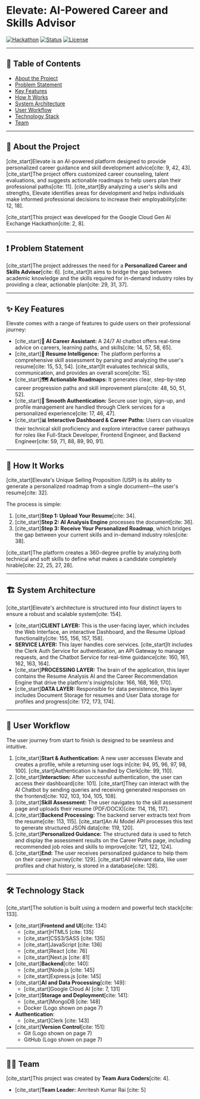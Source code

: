 # Elevate: AI-Powered Career and Skills Advisor

[![Hackathon](https://img.shields.io/badge/Hackathon-Google_Cloud_Gen_AI_Exchange-blue)](https://cloud.google.com/)
[![Status](https://img.shields.io/badge/status-active-success.svg)]()
[![License](https://img.shields.io/badge/license-MIT-blue.svg)](/LICENSE)

---

## 📖 Table of Contents
* [About the Project](#about-the-project)
* [Problem Statement](#problem-statement)
* [Key Features](#key-features)
* [How It Works](#how-it-works)
* [System Architecture](#system-architecture)
* [User Workflow](#user-workflow)
* [Technology Stack](#technology-stack)
* [Team](#team)

---

## 🎯 About the Project

[cite_start]Elevate is an AI-powered platform designed to provide personalized career guidance and skill development advice[cite: 9, 42, 43]. [cite_start]The project offers customized career counseling, talent evaluations, and suggests actionable roadmaps to help users plan their professional paths[cite: 11]. [cite_start]By analyzing a user's skills and strengths, Elevate identifies areas for development and helps individuals make informed professional decisions to increase their employability[cite: 12, 18].

[cite_start]This project was developed for the Google Cloud Gen AI Exchange Hackathon[cite: 2, 8].

---

## ❗ Problem Statement

[cite_start]The project addresses the need for a **Personalized Career and Skills Advisor**[cite: 6]. [cite_start]It aims to bridge the gap between academic knowledge and the skills required for in-demand industry roles by providing a clear, actionable plan[cite: 29, 31, 37].

---

## ✨ Key Features

Elevate comes with a range of features to guide users on their professional journey:
* [cite_start]**🤖 AI Career Assistant:** A 24/7 AI chatbot offers real-time advice on careers, learning paths, and skills[cite: 14, 57, 58, 65].
* [cite_start]**📄 Resume Intelligence:** The platform performs a comprehensive skill assessment by parsing and analyzing the user's resume[cite: 15, 53, 54]. [cite_start]It evaluates technical skills, communication, and provides an overall score[cite: 15].
* [cite_start]**🗺️ Actionable Roadmaps:** It generates clear, step-by-step career progression paths and skill improvement plans[cite: 48, 50, 51, 52].
* [cite_start]**🔐 Smooth Authentication:** Secure user login, sign-up, and profile management are handled through Clerk services for a personalized experience[cite: 17, 46, 47].
* [cite_start]**📊 Interactive Dashboard & Career Paths:** Users can visualize their technical skill proficiency and explore interactive career pathways for roles like Full-Stack Developer, Frontend Engineer, and Backend Engineer[cite: 59, 71, 88, 89, 90, 91].

---

## 🚀 How It Works

[cite_start]Elevate's Unique Selling Proposition (USP) is its ability to generate a personalized roadmap from a single document—the user's resume[cite: 32].

The process is simple:
1.  [cite_start]**Step 1: Upload Your Resume**[cite: 34].
2.  [cite_start]**Step 2: AI Analysis Engine** processes the document[cite: 36].
3.  [cite_start]**Step 3: Receive Your Personalized Roadmap**, which bridges the gap between your current skills and in-demand industry roles[cite: 38].

[cite_start]The platform creates a 360-degree profile by analyzing both technical and soft skills to define what makes a candidate completely hirable[cite: 22, 25, 27, 28].

---

## 🏗️ System Architecture

[cite_start]Elevate's architecture is structured into four distinct layers to ensure a robust and scalable system[cite: 154].

* [cite_start]**CLIENT LAYER:** This is the user-facing layer, which includes the Web Interface, an interactive Dashboard, and the Resume Upload functionality[cite: 155, 156, 157, 158].
* **SERVICE LAYER:** This layer handles core services. [cite_start]It includes the Clerk Auth Service for authentication, an API Gateway to manage requests, and the Chatbot Service for real-time guidance[cite: 160, 161, 162, 163, 164].
* [cite_start]**PROCESSING LAYER:** The brain of the application, this layer contains the Resume Analysis AI and the Career Recommendation Engine that drive the platform's insights[cite: 166, 168, 169, 170].
* [cite_start]**DATA LAYER:** Responsible for data persistence, this layer includes Document Storage for resumes and User Data storage for profiles and progress[cite: 172, 173, 174].

---

## 🔄 User Workflow

The user journey from start to finish is designed to be seamless and intuitive.

1.  [cite_start]**Start & Authentication:** A new user accesses Elevate and creates a profile, while a returning user logs in[cite: 94, 95, 96, 97, 98, 100]. [cite_start]Authentication is handled by Clerk[cite: 99, 110].
2.  [cite_start]**Interaction:** After successful authentication, the user can access their dashboard[cite: 101]. [cite_start]They can interact with the AI Chatbot by sending queries and receiving generated responses on the frontend[cite: 102, 103, 104, 105, 108].
3.  [cite_start]**Skill Assessment:** The user navigates to the skill assessment page and uploads their resume (PDF/DOCX)[cite: 114, 116, 117].
4.  [cite_start]**Backend Processing:** The backend server extracts text from the resume[cite: 113, 115]. [cite_start]An AI Model API processes this text to generate structured JSON data[cite: 119, 120].
5.  [cite_start]**Personalized Guidance:** The structured data is used to fetch and display the assessment results on the Career Paths page, including recommended job roles and skills to improve[cite: 121, 122, 124].
6.  [cite_start]**End:** The user receives personalized guidance to help them on their career journey[cite: 129]. [cite_start]All relevant data, like user profiles and chat history, is stored in a database[cite: 128].

---

## 🛠️ Technology Stack

[cite_start]The solution is built using a modern and powerful tech stack[cite: 133].

* [cite_start]**Frontend and UI**[cite: 134]:
    * [cite_start]HTML5 [cite: 135]
    * [cite_start]CSS3/SASS [cite: 135]
    * [cite_start]JavaScript [cite: 136]
    * [cite_start]React [cite: 76]
    * [cite_start]Next.js [cite: 81]
* [cite_start]**Backend**[cite: 140]:
    * [cite_start]Node.js [cite: 145]
    * [cite_start]Express.js [cite: 145]
* [cite_start]**AI and Data Processing**[cite: 149]:
    * [cite_start]Google Cloud AI [cite: 7, 131]
* [cite_start]**Storage and Deployment**[cite: 141]:
    * [cite_start]MongoDB [cite: 148]
    * Docker (Logo shown on page 7)
* **Authentication**:
    * [cite_start]Clerk [cite: 143]
* [cite_start]**Version Control**[cite: 151]:
    * Git (Logo shown on page 7)
    * GitHub (Logo shown on page 7)

---

## 🧑‍💻 Team

[cite_start]This project was created by **Team Aura Coders**[cite: 4].
* [cite_start]**Team Leader:** Amritesh Kumar Rai [cite: 5]
